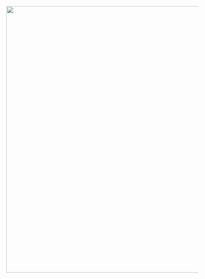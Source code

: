 <html>
<head>
  
</head>
<body>

<p align="center">
  <img width="1400" height="700" src="https://ffwallpaper.com/wallup/maze/maze-12.jpg">
</p>

</body>
</html>
